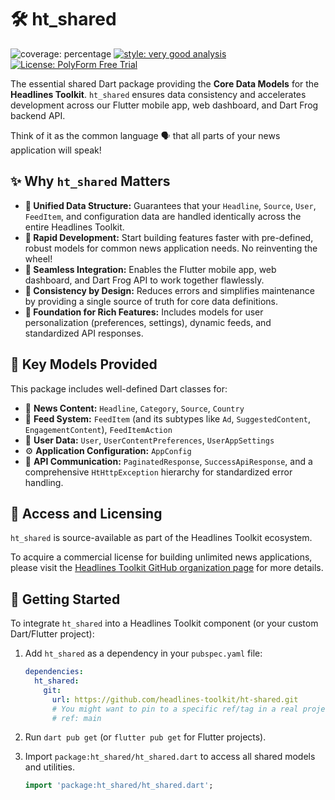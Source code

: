 # 🛠️ ht_shared

![coverage: percentage](https://img.shields.io/badge/coverage-96-green)
[![style: very good analysis](https://img.shields.io/badge/style-very_good_analysis-B22C89.svg)](https://pub.dev/packages/very_good_analysis)
[![License: PolyForm Free Trial](https://img.shields.io/badge/License-PolyForm%20Free%20Trial-blue)](https://polyformproject.org/licenses/free-trial/1.0.0)

The essential shared Dart package providing the **Core Data Models** for the **Headlines Toolkit**. `ht_shared` ensures data consistency and accelerates development across our Flutter mobile app, web dashboard, and Dart Frog backend API.

Think of it as the common language 🗣️ that all parts of your news application will speak!

## ✨ Why `ht_shared` Matters

*   **🧱 Unified Data Structure:** Guarantees that your `Headline`, `Source`, `User`, `FeedItem`, and configuration data are handled identically across the entire Headlines Toolkit.
*   **🚀 Rapid Development:** Start building features faster with pre-defined, robust models for common news application needs. No reinventing the wheel!
*   **🔗 Seamless Integration:** Enables the Flutter mobile app, web dashboard, and Dart Frog API to work together flawlessly.
*   **🎯 Consistency by Design:** Reduces errors and simplifies maintenance by providing a single source of truth for core data definitions.
*   **🌟 Foundation for Rich Features:** Includes models for user personalization (preferences, settings), dynamic feeds, and standardized API responses.

## 🎁 Key Models Provided

This package includes well-defined Dart classes for:

*   📰 **News Content:** `Headline`, `Category`, `Source`, `Country`
*   🧩 **Feed System:** `FeedItem` (and its subtypes like `Ad`, `SuggestedContent`, `EngagementContent`), `FeedItemAction`
*   👤 **User Data:** `User`, `UserContentPreferences`, `UserAppSettings`
*   ⚙️ **Application Configuration:** `AppConfig`
*   📡 **API Communication:** `PaginatedResponse`, `SuccessApiResponse`, and a comprehensive `HtHttpException` hierarchy for standardized error handling.

## 🔑 Access and Licensing

`ht_shared` is source-available as part of the Headlines Toolkit ecosystem.

To acquire a commercial license for building unlimited news applications, please visit 
the [Headlines Toolkit GitHub organization page](https://github.com/headlines-toolkit)
for more details.

## 🚀 Getting Started 

To integrate `ht_shared` into a Headlines Toolkit component (or your custom Dart/Flutter project):

1.  Add `ht_shared` as a dependency in your `pubspec.yaml` file:

    ```yaml
    dependencies:
      ht_shared:
        git:
          url: https://github.com/headlines-toolkit/ht-shared.git
          # You might want to pin to a specific ref/tag in a real project:
          # ref: main 
    ```

2.  Run `dart pub get` (or `flutter pub get` for Flutter projects).

3.  Import `package:ht_shared/ht_shared.dart` to access all shared models and utilities.

    ```dart
    import 'package:ht_shared/ht_shared.dart';
    ```